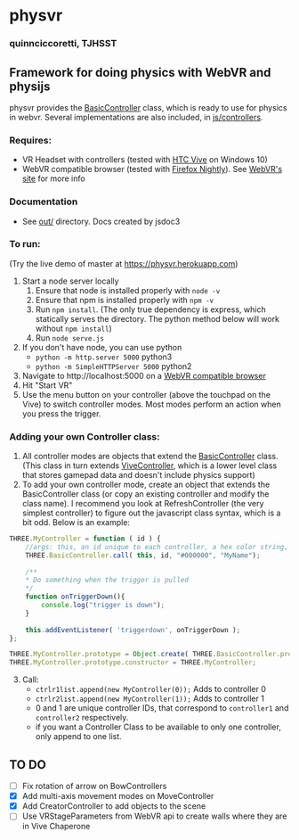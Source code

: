 # physvr
### quinnciccoretti, TJHSST
## Framework for doing physics with WebVR and physijs
physvr provides the [BasicController](./js/controllers/BasicController.js) class, which is ready to use for physics in webvr. Several implementations are also included, in [js/controllers](./js/controllers).
### Requires:
- VR Headset with controllers (tested with [HTC Vive](https://www.vive.com) on Windows 10)
- WebVR compatible browser (tested with [Firefox Nightly](https://www.mozilla.org/en-US/firefox/)). See [WebVR's site](https://webvr.info/) for more info

### Documentation
- See [out/](https://physvr.herokuapp.com/out/) directory. Docs created by jsdoc3

### To run:
(Try the live demo of master at https://physvr.herokuapp.com)
1. Start a node server locally
   1. Ensure that node is installed properly with `node -v`
   2. Ensure that npm is installed properly with `npm -v`
   3. Run `npm install`. (The only true dependency is express, which statically serves the directory. The python method below will work without `npm install`)
   4. Run `node serve.js`
2. If you don't have node, you can use python
	- `python -m http.server 5000` python3
	- `python -m SimpleHTTPServer 5000` python2
3. Navigate to http://localhost:5000 on a [WebVR compatible browser](https://webvr.info/)
4. Hit "Start VR"
5. Use the menu button on your controller (above the touchpad on the Vive) to switch controller modes. Most modes perform an action when you press the trigger.

### Adding your own Controller class:
1. All controller modes are objects that extend the [BasicController](./js/controllers/BasicController.js) class. (This class in turn extends [ViveController](./js/controllers/ViveController.js), which is a lower level class that stores gamepad data and doesn't include physics support)
2. To add your own controller mode, create an object that extends the BasicController class (or copy an existing controller and modify the class name). I recommend you look at RefreshController (the very simplest controller) to figure out the javascript class syntax, which is a bit odd. Below is an example:
```javascript
THREE.MyController = function ( id ) {
	//args: this, an id unique to each controller, a hex color string, and a name
	THREE.BasicController.call( this, id, "#000000", "MyName");
	
	/**
	* Do something when the trigger is pulled
	*/
	function onTriggerDown(){
		console.log("trigger is down");
	}
	
	this.addEventListener( 'triggerdown', onTriggerDown );
};

THREE.MyController.prototype = Object.create( THREE.BasicController.prototype );
THREE.MyController.prototype.constructor = THREE.MyController;
```
3. Call:
	 - `ctrlr1list.append(new MyController(0));`	Adds to controller 0
	 - `ctrlr2list.append(new MyController(1));`	Adds to controller 1
	 - 0 and 1 are unique controller IDs, that correspond to `controller1` and `controller2` respectively.
	 - if you want a Controller Class to be available to only one controller, only append to one list.

## TO DO
 - [ ] Fix rotation of arrow on BowControllers
 - [x] Add multi-axis movement modes on MoveController
 - [x] Add CreatorController to add objects to the scene
 - [ ] Use VRStageParameters from WebVR api to create walls where they are in Vive Chaperone
